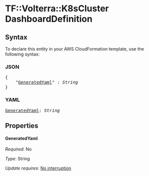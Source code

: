 # TF::Volterra::K8sCluster DashboardDefinition

## Syntax

To declare this entity in your AWS CloudFormation template, use the following syntax:

### JSON

<pre>
{
    "<a href="#generatedyaml" title="GeneratedYaml">GeneratedYaml</a>" : <i>String</i>
}
</pre>

### YAML

<pre>
<a href="#generatedyaml" title="GeneratedYaml">GeneratedYaml</a>: <i>String</i>
</pre>

## Properties

#### GeneratedYaml

_Required_: No

_Type_: String

_Update requires_: [No interruption](https://docs.aws.amazon.com/AWSCloudFormation/latest/UserGuide/using-cfn-updating-stacks-update-behaviors.html#update-no-interrupt)

